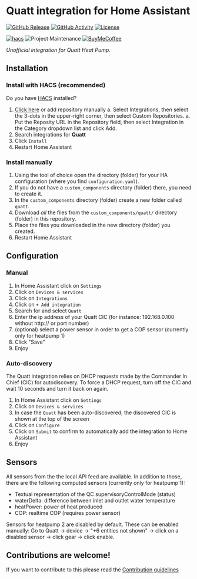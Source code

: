 # Quatt integration for Home Assistant

[![GitHub Release][releases-shield]][releases]
[![GitHub Activity][commits-shield]][commits]
[![License][license-shield]](LICENSE)

[![hacs][hacsbadge]][hacs]
![Project Maintenance][maintenance-shield]
[![BuyMeCoffee][buymecoffeebadge]][buymecoffee]

_Unofficial integration for Quatt Heat Pump._

## Installation

### Install with HACS (recommended)

Do you have [HACS](https://hacs.xyz/) installed?
1. [Click here](https://my.home-assistant.io/redirect/hacs_repository/?owner=marcoboers&repository=home-assistant-quatt&category=integration) or add repository manually
  a. Select Integrations, then select the 3-dots in the upper-right corner, then select Custom Repositories.
  a. Put the Reposity URL in the Repository field, then select Integration in the Category dropdown list and click Add.
1. Search integrations for **Quatt**
1. Click `Install`
1. Restart Home Assistant

### Install manually

1. Using the tool of choice open the directory (folder) for your HA configuration (where you find `configuration.yaml`).
1. If you do not have a `custom_components` directory (folder) there, you need to create it.
1. In the `custom_components` directory (folder) create a new folder called `quatt`.
1. Download _all_ the files from the `custom_components/quatt/` directory (folder) in this repository.
1. Place the files you downloaded in the new directory (folder) you created.
1. Restart Home Assistant

## Configuration

### Manual
1. In Home Assistant click on `Settings`
1. Click on `Devices & services`
1. Click on `Integrations`
1. Click on `+ Add integration`
1. Search for and select `Quatt`
1. Enter the ip address of your Quatt CIC (for instance: 192.168.0.100 without http:// or port number)
1. (optional) select a power sensor in order to get a COP sensor (currently only for heatpump 1)
1. Click "Save"
1. Enjoy

### Auto-discovery
The Quatt integration relies on DHCP requests made by the Commander In Chief (CIC) for autodiscovery. To force a DHCP request, turn off the CIC and wait 10 seconds and turn it back on again.
1. In Home Assistant click on `Settings`
1. Click on `Devices & services`
1. In case the `Quatt` has been auto-discovered, the discovered CIC is shown at the top of the screen
1. Click on `Configure`
1. Click on `Submit` to confirm to automatically add the integration to Home Assistant
1. Enjoy

## Sensors

All sensors from the the local API feed are available. In addition to those, there are the following computed sensors (currently only for heatpump 1):
* Textual representation of the QC supervisoryControlMode (status)
* waterDelta: difference between inlet and outlet water temperature
* heatPower: power of heat produced
* COP: realtime COP (requires power sensor)

Sensors for heatpump 2 are disabled by default. These can be enabled manually:
Go to Quatt -> device -> "+6 entities not shown" -> click on a disabled sensor -> click gear -> click enable.

## Contributions are welcome!

If you want to contribute to this please read the [Contribution guidelines](CONTRIBUTING.md)


[home-assistant-quatt]: https://github.com/marcoboers/home-assistant-quatt
[buymecoffee]: https://www.buymeacoffee.com/marcoboers
[buymecoffeebadge]: https://www.buymeacoffee.com/assets/img/custom_images/orange_img.png
[commits-shield]: https://img.shields.io/github/commit-activity/y/marcoboers/home-assistant-quatt.svg?style=for-the-badge
[commits]: https://github.com/marcoboers/home-assistant-quatt/commits/main
[hacs]: https://my.home-assistant.io/redirect/hacs_repository/?owner=marcoboers&repository=home-assistant-quatt&category=integration
[hacsbadge]: https://img.shields.io/badge/HACS-Custom-orange.svg?style=for-the-badge
[exampleimg]: example.png
[forum-shield]: https://img.shields.io/badge/community-forum-brightgreen.svg?style=for-the-badge
[forum]: https://community.home-assistant.io/
[license-shield]: https://img.shields.io/github/license/marcoboers/home-assistant-quatt.svg?style=for-the-badge
[maintenance-shield]: https://img.shields.io/badge/maintainer-marcoboers-blue.svg?style=for-the-badge
[releases-shield]: https://img.shields.io/github/release/marcoboers/home-assistant-quatt.svg?style=for-the-badge
[releases]: https://github.com/marcoboers/home-assistant-quatt/releases
